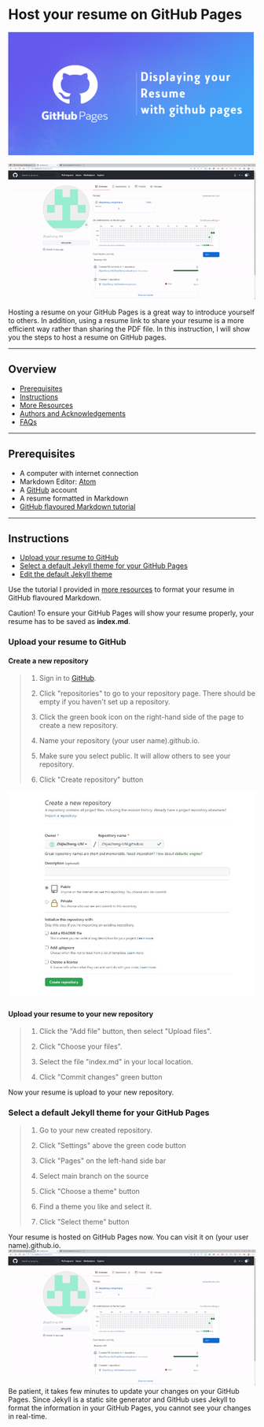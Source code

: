 # Host your resume on GitHub Pages
<img src="https://github.com/ZhijieZheng-UM/ZhijieZheng-UM.github.io/blob/main/image.png" alt="page"
	title="page" width="500" height="250" />

![](gif.gif)

Hosting a resume on your GitHub Pages is a great way to introduce yourself to others. In addition, using a resume link to share your resume is a more efficient way rather than sharing the PDF file. In this instruction, I will show you the steps to host a resume on GitHub pages.

----
## Overview
- [Prerequisites](#prerequisites)
- [Instructions](#instructions)
- [More Resources](#more-resources)
- [Authors and Acknowledgements](#authors-and-acknowledgments)
- [FAQs](#faqs)
-----
## Prerequisites
* A computer with internet connection
* Markdown Editor: [Atom](https://atom.io/)
* A [GitHub](https://github.com/) account
* A resume formatted in Markdown
* [GitHub flavoured Markdown tutorial](https://guides.github.com/features/mastering-markdown/)
----
## Instructions

- [Upload your resume to GitHub](#upload-your-resume-to-gitHub)
- [Select a default Jekyll theme for your GitHub Pages](#select-a-default-jekyll-theme-for-your-gitHub-pages)
- [Edit the default Jekyll theme](#edit-the-default-jekyll-theme)

Use the tutorial I provided in [more resources](#more-resources) to format your resume in GitHub flavoured Markdown.

Caution! To ensure your GitHub Pages will show your resume properly, your resume has to be saved as **index.md**.
### Upload your resume to GitHub

#### Create a new repository
>1. Sign in to [GitHub](https://github.com/).
>
>2. Click "repositories" to go to your repository page. There should be empty if you haven't set up a repository.
>
>3. Click the green book icon on the right-hand side of the page to create a new repository.
>
>4. Name your repository (your user name).github.io.
>
>5. Make sure you select public. It will allow others to see your repository.
>
>6. Click "Create repository" button

![create](https://github.com/ZhijieZheng-UM/ZhijieZheng-UM.github.io/blob/main/create.jpeg)

#### Upload your resume to your new repository
>1. Click the "Add file" button, then select "Upload files".
>
>2. Click "Choose your files".
>
>3. Select the file "index.md" in your local location.
>
>4. Click "Commit changes" green button

Now your resume is upload to your new repository.

### Select a default Jekyll theme for your GitHub Pages
>1. Go to your new created repository.
>
>2. Click "Settings" above the green code button
>
>3. Click "Pages" on the left-hand side bar
>
>4. Select main branch on the source
>
>5. Click "Choose a theme" button
>
>6. Find a theme you like and select it.
>
>7. Click "Select theme" button

Your resume is hosted on GitHub Pages now. You can visit it on (your user name).github.io.
![](gif.gif)
Be patient, it takes few minutes to update your changes on your GitHub Pages. Since Jekyll is a static site generator and GitHub uses Jekyll to format the information in your GitHub Pages, you cannot see your changes in real-time.
